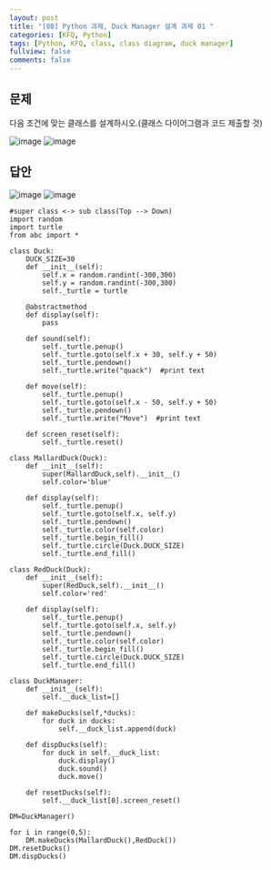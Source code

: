 ```yaml
---
layout: post
title: "[08] Python 과제, Duck Manager 설계 과제 01 "
categories: [KFQ, Python]
tags: [Python, KFQ, class, class diagram, duck manager]
fullview: false
comments: false
---
```


## 문제
다음 조건에 맞는 클래스를 설계하시오.(클래스 다이어그램과 코드 제출할 것)

![image](https://user-images.githubusercontent.com/84369912/126754533-0662dc4b-c25b-4ad5-a0c4-7d2d3f18619f.png)
![image](https://user-images.githubusercontent.com/84369912/126754672-5c3838f6-e81b-458b-b324-ee6330a7ca3a.png)



## 답안
![image](https://user-images.githubusercontent.com/84369912/126754680-ca0c738f-13fb-44eb-a2b2-40c9506ac6a5.png)
![image](https://user-images.githubusercontent.com/84369912/126754716-26d1d39d-00a1-47fa-b865-1e76416fb203.png)




```
#super class <-> sub class(Top --> Down)
import random
import turtle
from abc import *

class Duck:
    DUCK_SIZE=30
    def __init__(self):
        self.x = random.randint(-300,300)
        self.y = random.randint(-300,300)
        self._turtle = turtle
    
    @abstractmethod
    def display(self):
        pass
        
    def sound(self):
        self._turtle.penup()
        self._turtle.goto(self.x + 30, self.y + 50)
        self._turtle.pendown()
        self._turtle.write("quack")  #print text
        
    def move(self):
        self._turtle.penup()
        self._turtle.goto(self.x - 50, self.y + 50)
        self._turtle.pendown()
        self._turtle.write("Move")  #print text
        
    def screen_reset(self):
        self._turtle.reset()
        
class MallardDuck(Duck):
    def __init__(self):
        super(MallardDuck,self).__init__()
        self.color='blue'
        
    def display(self):
        self._turtle.penup()
        self._turtle.goto(self.x, self.y)
        self._turtle.pendown()
        self._turtle.color(self.color)
        self._turtle.begin_fill()
        self._turtle.circle(Duck.DUCK_SIZE)
        self._turtle.end_fill()
        
class RedDuck(Duck):
    def __init__(self):
        super(RedDuck,self).__init__()
        self.color='red'
        
    def display(self):
        self._turtle.penup()
        self._turtle.goto(self.x, self.y)
        self._turtle.pendown()
        self._turtle.color(self.color)
        self._turtle.begin_fill()
        self._turtle.circle(Duck.DUCK_SIZE)
        self._turtle.end_fill()        
        
class DuckManager:
    def __init__(self):
        self.__duck_list=[]
        
    def makeDucks(self,*ducks):
        for duck in ducks:
            self.__duck_list.append(duck)
            
    def dispDucks(self):
        for duck in self.__duck_list:
            duck.display()
            duck.sound()
            duck.move()
            
    def resetDucks(self):
        self.__duck_list[0].screen_reset()

DM=DuckManager()

for i in range(0,5):
    DM.makeDucks(MallardDuck(),RedDuck())
DM.resetDucks()    
DM.dispDucks()
```